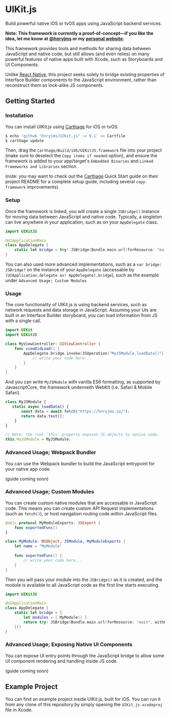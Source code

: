 #  UIKit.js

Build powerful native iOS or tvOS apps using JavaScript backend services.

**Note: This framework is currently a proof-of-concept—if you like the idea, let me know
at [@hnryjms][twitter-hnryjms] or my [personal website][hnryjms].**

This framework provides tools and methods for sharing data between JavaScript and native
code, but still allows (and even relies) on many powerful features of native apps built with
Xcode, such as Storyboards and UI Components.

Unlike [React Native][react-native], this project seeks solely to bridge existing properties of
Interface Builder components to the JavaScript environment, rather than reconstruct them
as look-alike JS components.

## Getting Started

### Installation

You can install UIKit.js using [Carthage][carthage] for iOS or tvOS.

```sh
$ echo 'github "hnryjms/UIKit.js" ~> 0.1' >> Cartfile
$ carthage update
```

Then, drag the `Carthage/Build/iOS/UIKitJS.framework` file into your project (make sure
to deselect the `Copy items if needed` option), and ensure the framework is added to your
app/target's `Embedded Binaries` and `Linked Frameworks and Libraries` section.

(note: you may want to check out the [Carthage][carthage] Quick Start guide on their project
README for a complete setup guide, including several `copy-framework` improvements).

### Setup

Once the framework is linked, you will create a single `JSBridge()` instance for moving data
between JavaScript and native code. Typically, a singleton can live anywhere in your application,
such as on your `AppDelegate` class.

```swift
import UIKitJS

@UIApplicationMain
class AppDelegate {
    static let bridge = try! JSBridge(Bundle.main.url(forResource: "main", withExtension: "js"))
}
```

You can also used more advanced implementations, such as a `var bridge: JSBridge?` on
the instance of your `AppDelegate` (accessable by `(UIApplication.delegate as! AppDelegate).bridge`),
such as the example under `Advanced Usage; Custom Modules`

### Usage

The core functionality of UIKit.js is using backend services, such as network requests and data
storage in JavaScript. Assuming your UIs are built in an Interface Builder storyboard, you can
load information from JS with a single call.

```swift
import UIKit
import UIKitJS

class MyViewController: UIViewController {
    func viewDidLoad() {
        AppDelegate.bridge.invoke(JSOperation("MyJSModule.loadData()")!, withArguments: ["hello"]) { result, error in
            // write your code here...
        }
    }
}
```

And you can write `MyJSModule` with vanilla ES6 formatting, as supported by JavascriptCore,
the framework underneith WebKit (i.e. Safari & Mobile Safari).

```js
class MyJSModule {
   static async loadData() {
       const data = await fetch("https://hnryjms.io/");
       return data.text();
    }
}

// Note: the root `this` property exposes JS objects to native code.
this.MyJSModule = MyJSModule;
```

### Advanced Usage; Webpack Bundler

You can use the Webpack bundler to build the JavaScript entrypoint for your native app code.

(guide coming soon)

### Advanced Usage; Custom Modules

You can create custom native modules that are accessable in JavaScript code. This means you
can create custom API Request implementations (such as `fetch()`), or host navigation routing
code within JavaScript files.

```swift
@objc protocol MyModuleExports: JSExport {
    func exportedFunc()
}

class MyModule: NSObject, JSModule, MyModuleExports {
    let name = "MyModule"
    
    func exportedFunc() {
        // write your code here...
    }
}
```

Then you will pass your module into the `JSBridge()` as it is created, and the module is available
to all JavaScript code as the first line starts executing.

```swift
import UIKitJS

@UIApplicationMain
class AppDelegate {
    static let bridge = {
        let modules = [ MyModule() ]
        return try! JSBridge(Bundle.main.url(forResource: "main", withExtension: "js"), modules: modules)
    }()
}
```

### Advanced Usage; Exposing Native UI Components

You can expose UI entry points through the JavaScript bridge to allow some UI component rendering
and handling inside JS code.

(guide coming soon)

## Example Project

You can find an example project inside UIKit.js, built for iOS. You can run it from any clone of this
repository by simply opening the `UIKit.js.xcodeproj` file in Xcode.

[twitter-hnryjms]: https://twitter.com/hnryjms
[hnryjms]: https://hnryjms.io
[react-native]: https://github.com/facebook/react-native
[carthage]: https://github.com/Carthage/Carthage
